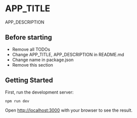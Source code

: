 # APP_TITLE

APP_DESCRIPTION

## Before starting
- Remove all TODOs
- Change APP_TITLE, APP_DESCRIPTION in README.md
- Change name in package.json
- Remove this section

## Getting Started

First, run the development server:

```bash
npm run dev
```

Open [http://localhost:3000](http://localhost:3000) with your browser to see the result.

